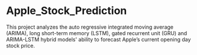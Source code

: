 # Apple_Stock_Prediction
This project analyzes the auto regressive integrated moving average (ARIMA), long short-term memory (LSTM), gated recurrent unit (GRU) and ARIMA-LSTM hybrid models' ability to forecast Apple’s current opening day stock price.
